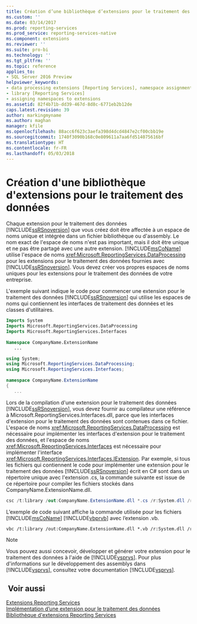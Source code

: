 ```yaml
---
title: Création d’une bibliothèque d’extensions pour le traitement des données | Microsoft Docs
ms.custom: ''
ms.date: 03/14/2017
ms.prod: reporting-services
ms.prod_service: reporting-services-native
ms.component: extensions
ms.reviewer: ''
ms.suite: pro-bi
ms.technology: ''
ms.tgt_pltfrm: ''
ms.topic: reference
applies_to:
- SQL Server 2016 Preview
helpviewer_keywords:
- data processing extensions [Reporting Services], namespace assignments
- library [Reporting Services]
- assigning namespaces to extensions
ms.assetid: 82f4b71b-dd39-467d-8d8c-6771eb2b12de
caps.latest.revision: 39
author: markingmyname
ms.author: maghan
manager: kfile
ms.openlocfilehash: 88acc6f623c3aefa398d4dcd4847e2cf00cbb19e
ms.sourcegitcommit: 1740f3090b168c0e809611a7aa6fd514075616bf
ms.translationtype: HT
ms.contentlocale: fr-FR
ms.lasthandoff: 05/03/2018
---
```

# <a name="creating-a-data-processing-extension-library"></a>Création d'une bibliothèque d'extensions pour le traitement des données
  Chaque extension pour le traitement des données [!INCLUDE[ssRSnoversion](../../../includes/ssrsnoversion-md.md)] que vous créez doit être affectée à un espace de noms unique et intégrée dans un fichier bibliothèque ou d'assembly. Le nom exact de l'espace de noms n'est pas important, mais il doit être unique et ne pas être partagé avec une autre extension. [!INCLUDE[msCoName](../../../includes/msconame-md.md)] utilise l'espace de noms <xref:Microsoft.ReportingServices.DataProcessing> pour les extensions pour le traitement des données fournies avec [!INCLUDE[ssRSnoversion](../../../includes/ssrsnoversion-md.md)]. Vous devez créer vos propres espaces de noms uniques pour les extensions pour le traitement des données de votre entreprise.  
  
 L'exemple suivant indique le code pour commencer une extension pour le traitement des données [!INCLUDE[ssRSnoversion](../../../includes/ssrsnoversion-md.md)] qui utilise les espaces de noms qui contiennent les interfaces de traitement des données et les classes d'utilitaires.  
  
```vb  
Imports System  
Imports Microsoft.ReportingServices.DataProcessing  
Imports Microsoft.ReportingServices.Interfaces  
  
Namespace CompanyName.ExtensionName  
   ...  
```  
  
```csharp  
using System;  
using Microsoft.ReportingServices.DataProcessing;  
using Microsoft.ReportingServices.Interfaces;  
  
namespace CompanyName.ExtensionName  
{  
   ...  
```  
  
 Lors de la compilation d'une extension pour le traitement des données [!INCLUDE[ssRSnoversion](../../../includes/ssrsnoversion-md.md)], vous devez fournir au compilateur une référence à Microsoft.ReportingServices.Interfaces.dll, parce que les interfaces d'extension pour le traitement des données sont contenues dans ce fichier. L'espace de noms <xref:Microsoft.ReportingServices.DataProcessing> est nécessaire pour implémenter les interfaces d'extension pour le traitement des données, et l'espace de noms <xref:Microsoft.ReportingServices.Interfaces> est nécessaire pour implémenter l'interface <xref:Microsoft.ReportingServices.Interfaces.IExtension>. Par exemple, si tous les fichiers qui contiennent le code pour implémenter une extension pour le traitement des données [!INCLUDE[ssRSnoversion](../../../includes/ssrsnoversion-md.md)] écrit en C# sont dans un répertoire unique avec l'extension .cs, la commande suivante est issue de ce répertoire pour compiler les fichiers stockés dans CompanyName.ExtensionName.dll.  
  
```csharp  
csc /t:library /out:CompanyName.ExtensionName.dll *.cs /r:System.dll /r:Microsoft.ReportingServices.Interfaces.dll  
```  
  
 L’exemple de code suivant affiche la commande utilisée pour les fichiers [!INCLUDE[msCoName](../../../includes/msconame-md.md)] [!INCLUDE[vbprvb](../../../includes/vbprvb-md.md)] avec l’extension .vb.  
  
```vb  
vbc /t:library /out:CompanyName.ExtensionName.dll *.vb /r:System.dll /r:Microsoft.ReportingServices.Interfaces.dll  
```  
  
> [!NOTE]  
>  Vous pouvez aussi concevoir, développer et générer votre extension pour le traitement des données à l'aide de [!INCLUDE[vsprvs](../../../includes/vsprvs-md.md)]. Pour plus d'informations sur le développement des assemblys dans [!INCLUDE[vsprvs](../../../includes/vsprvs-md.md)], consultez votre documentation [!INCLUDE[vsprvs](../../../includes/vsprvs-md.md)].  
  
## <a name="see-also"></a> Voir aussi  
 [Extensions Reporting Services](../../../reporting-services/extensions/reporting-services-extensions.md)   
 [Implémentation d’une extension pour le traitement des données](../../../reporting-services/extensions/data-processing/implementing-a-data-processing-extension.md)   
 [Bibliothèque d'extensions Reporting Services](../../../reporting-services/extensions/reporting-services-extension-library.md)  
  
  
